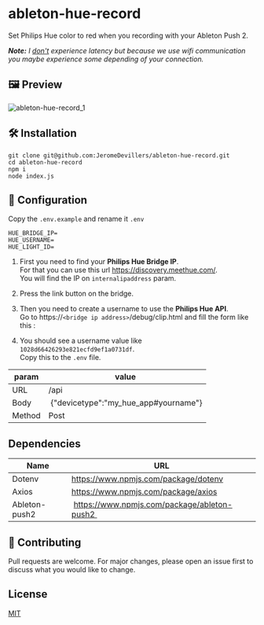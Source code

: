 # ableton-hue-record
Set Philips Hue color to red when you recording with your Ableton Push 2.


***Note:** I <u>don't</u> experience latency but because we use wifi communication you maybe experience some depending of your connection.*
## 🖼️ Preview
![ableton-hue-record_1](https://user-images.githubusercontent.com/4960853/119739723-a469f280-be50-11eb-8b85-02ed11954120.gif)

## 🛠️ Installation

```
git clone git@github.com:JeromeDevillers/ableton-hue-record.git
cd ableton-hue-record
npm i
node index.js
```

## 🔨 Configuration
Copy the `.env.example` and rename it `.env`
```
HUE_BRIDGE_IP=
HUE_USERNAME=
HUE_LIGHT_ID=
```
1. First you need to find your **Philips Hue Bridge IP**.<br> For that you can use this url https://discovery.meethue.com/. <br>
You will find the IP on `internalipaddress` param.

2. Press the link button on the bridge.

3. Then you need to create a username to use the **Philips Hue API**. <br>Go to https://`<bridge ip address>`/debug/clip.html and fill the form like this :

4. You should see a username value like `1028d66426293e821ecfd9ef1a0731df`. <br>Copy this to the `.env` file.

| param |value |
|-----|----|
| URL| /api |
| Body | {"devicetype":"my_hue_app#yourname"} |
| Method | Post |




## Dependencies
| Name | URL |
|-------|-----|
| Dotenv | https://www.npmjs.com/package/dotenv |  
| Axios | https://www.npmjs.com/package/axios |
| Ableton-push2 | https://www.npmjs.com/package/ableton-push2 |


## 👥 Contributing
Pull requests are welcome. For major changes, please open an issue first to discuss what you would like to change.

## License
[MIT](https://choosealicense.com/licenses/mit/)
